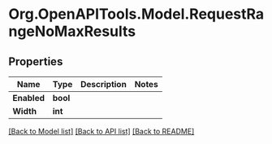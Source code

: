 # Org.OpenAPITools.Model.RequestRangeNoMaxResults

## Properties

Name | Type | Description | Notes
------------ | ------------- | ------------- | -------------
**Enabled** | **bool** |  | 
**Width** | **int** |  | 

[[Back to Model list]](../README.md#documentation-for-models) [[Back to API list]](../README.md#documentation-for-api-endpoints) [[Back to README]](../README.md)


